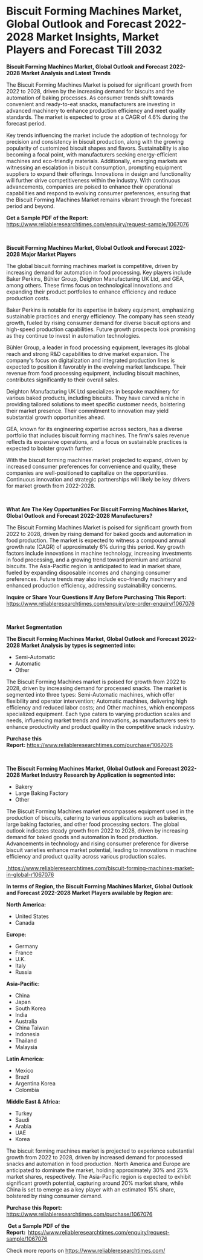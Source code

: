 <p><h1>Biscuit Forming Machines Market, Global Outlook and Forecast 2022-2028 Market Insights, Market Players and Forecast Till 2032</h1></p><p><strong>Biscuit Forming Machines Market, Global Outlook and Forecast 2022-2028 Market Analysis and Latest Trends</strong></p>
<p><p>The Biscuit Forming Machines Market is poised for significant growth from 2022 to 2028, driven by the increasing demand for biscuits and the automation of baking processes. As consumer trends shift towards convenient and ready-to-eat snacks, manufacturers are investing in advanced machinery to enhance production efficiency and meet quality standards. The market is expected to grow at a CAGR of 4.6% during the forecast period.</p><p>Key trends influencing the market include the adoption of technology for precision and consistency in biscuit production, along with the growing popularity of customized biscuit shapes and flavors. Sustainability is also becoming a focal point, with manufacturers seeking energy-efficient machines and eco-friendly materials. Additionally, emerging markets are witnessing an escalation in biscuit consumption, prompting equipment suppliers to expand their offerings. Innovations in design and functionality will further drive competitiveness within the industry. With continuous advancements, companies are poised to enhance their operational capabilities and respond to evolving consumer preferences, ensuring that the Biscuit Forming Machines Market remains vibrant through the forecast period and beyond.</p></p>
<p><strong>Get a Sample PDF of the Report:&nbsp;</strong> <a href="https://www.reliableresearchtimes.com/enquiry/request-sample/1067076?utm_campaign=3551&utm_medium=2&utm_source=Github&utm_content=ia&utm_term=21032025&utm_id=biscuit-forming-machines-market-global-outlook-and-forecast-2022-2028">https://www.reliableresearchtimes.com/enquiry/request-sample/1067076</a></p>
<p>&nbsp;</p>
<p><strong>Biscuit Forming Machines Market, Global Outlook and Forecast 2022-2028 Major Market Players</strong></p>
<p><p>The global biscuit forming machines market is competitive, driven by increasing demand for automation in food processing. Key players include Baker Perkins, Bühler Group, Deighton Manufacturing UK Ltd, and GEA, among others. These firms focus on technological innovations and expanding their product portfolios to enhance efficiency and reduce production costs.</p><p>Baker Perkins is notable for its expertise in bakery equipment, emphasizing sustainable practices and energy efficiency. The company has seen steady growth, fueled by rising consumer demand for diverse biscuit options and high-speed production capabilities. Future growth prospects look promising as they continue to invest in automation technologies.</p><p>Bühler Group, a leader in food processing equipment, leverages its global reach and strong R&D capabilities to drive market expansion. The company's focus on digitalization and integrated production lines is expected to position it favorably in the evolving market landscape. Their revenue from food processing equipment, including biscuit machines, contributes significantly to their overall sales.</p><p>Deighton Manufacturing UK Ltd specializes in bespoke machinery for various baked products, including biscuits. They have carved a niche in providing tailored solutions to meet specific customer needs, bolstering their market presence. Their commitment to innovation may yield substantial growth opportunities ahead.</p><p>GEA, known for its engineering expertise across sectors, has a diverse portfolio that includes biscuit forming machines. The firm's sales revenue reflects its expansive operations, and a focus on sustainable practices is expected to bolster growth further.</p><p>With the biscuit forming machines market projected to expand, driven by increased consumer preferences for convenience and quality, these companies are well-positioned to capitalize on the opportunities. Continuous innovation and strategic partnerships will likely be key drivers for market growth from 2022-2028.</p></p>
<p>&nbsp;</p>
<p><strong>What Are The Key Opportunities For Biscuit Forming Machines Market, Global Outlook and Forecast 2022-2028 Manufacturers?</strong></p>
<p><p>The Biscuit Forming Machines Market is poised for significant growth from 2022 to 2028, driven by rising demand for baked goods and automation in food production. The market is expected to witness a compound annual growth rate (CAGR) of approximately 6% during this period. Key growth factors include innovations in machine technology, increasing investments in food processing, and a growing trend toward premium and artisanal biscuits. The Asia-Pacific region is anticipated to lead in market share, fueled by expanding disposable incomes and changing consumer preferences. Future trends may also include eco-friendly machinery and enhanced production efficiency, addressing sustainability concerns.</p></p>
<p><strong>Inquire or Share Your Questions If Any Before Purchasing This Report:</strong> <a href="https://www.reliableresearchtimes.com/enquiry/pre-order-enquiry/1067076?utm_campaign=3551&utm_medium=2&utm_source=Github&utm_content=ia&utm_term=21032025&utm_id=biscuit-forming-machines-market-global-outlook-and-forecast-2022-2028">https://www.reliableresearchtimes.com/enquiry/pre-order-enquiry/1067076</a></p>
<p>&nbsp;</p>
<p><strong>Market Segmentation</strong></p>
<p><strong>The Biscuit Forming Machines Market, Global Outlook and Forecast 2022-2028 Market Analysis by types is segmented into:</strong></p>
<p><ul><li>Semi-Automatic</li><li>Automatic</li><li>Other</li></ul></p>
<p><p>The Biscuit Forming Machines market is poised for growth from 2022 to 2028, driven by increasing demand for processed snacks. The market is segmented into three types: Semi-Automatic machines, which offer flexibility and operator intervention; Automatic machines, delivering high efficiency and reduced labor costs; and Other machines, which encompass specialized equipment. Each type caters to varying production scales and needs, influencing market trends and innovations, as manufacturers seek to enhance productivity and product quality in the competitive snack industry.</p></p>
<p><strong>Purchase this Report:&nbsp;</strong><a href="https://www.reliableresearchtimes.com/purchase/1067076?utm_campaign=3551&utm_medium=2&utm_source=Github&utm_content=ia&utm_term=21032025&utm_id=biscuit-forming-machines-market-global-outlook-and-forecast-2022-2028">https://www.reliableresearchtimes.com/purchase/1067076</a></p>
<p>&nbsp;</p>
<p><strong>The Biscuit Forming Machines Market, Global Outlook and Forecast 2022-2028 Market Industry Research by Application is segmented into:</strong></p>
<p><ul><li>Bakery</li><li>Large Baking Factory</li><li>Other</li></ul></p>
<p><p>The Biscuit Forming Machines market encompasses equipment used in the production of biscuits, catering to various applications such as bakeries, large baking factories, and other food processing sectors. The global outlook indicates steady growth from 2022 to 2028, driven by increasing demand for baked goods and automation in food production. Advancements in technology and rising consumer preference for diverse biscuit varieties enhance market potential, leading to innovations in machine efficiency and product quality across various production scales.</p></p>
<p><a href="https://www.reliableresearchtimes.com/biscuit-forming-machines-market-in-global-r1067076?utm_campaign=3551&utm_medium=2&utm_source=Github&utm_content=ia&utm_term=21032025&utm_id=biscuit-forming-machines-market-global-outlook-and-forecast-2022-2028">&nbsp;https://www.reliableresearchtimes.com/biscuit-forming-machines-market-in-global-r1067076</a></p>
<p><strong>In terms of Region, the Biscuit Forming Machines Market, Global Outlook and Forecast 2022-2028 Market Players available by Region are:</strong></p>
<p>
    <p> <strong> North America: </strong>
        <ul>
            <li>United States</li>
            <li>Canada</li>
        </ul>
        </p> 
    <p> <strong> Europe: </strong>
        <ul>
            <li>Germany</li>
            <li>France</li>
            <li>U.K.</li>
            <li>Italy</li>
            <li>Russia</li>
        </ul>
        </p> 
    <p> <strong> Asia-Pacific: </strong>
        <ul>
            <li>China</li>
            <li>Japan</li>
            <li>South Korea</li>
            <li>India</li>
            <li>Australia</li>
            <li>China Taiwan</li>
            <li>Indonesia</li>
            <li>Thailand</li>
            <li>Malaysia</li>
        </ul>
        </p> 
    <p> <strong> Latin America: </strong>
        <ul>
            <li>Mexico</li>
            <li>Brazil</li>
            <li>Argentina Korea</li>
            <li>Colombia</li>
        </ul>
        </p> 
    <p> <strong> Middle East & Africa: </strong>
        <ul>
            <li>Turkey</li>
            <li>Saudi</li>
            <li>Arabia</li>
            <li>UAE</li>
            <li>Korea</li>
        </ul>
    </p>
    </p>
<p><p>The biscuit forming machines market is projected to experience substantial growth from 2022 to 2028, driven by increased demand for processed snacks and automation in food production. North America and Europe are anticipated to dominate the market, holding approximately 30% and 25% market shares, respectively. The Asia-Pacific region is expected to exhibit significant growth potential, capturing around 20% market share, while China is set to emerge as a key player with an estimated 15% share, bolstered by rising consumer demand.</p></p>
<p><strong>Purchase this Report: </strong><a href="https://www.reliableresearchtimes.com/purchase/1067076?utm_campaign=3551&utm_medium=2&utm_source=Github&utm_content=ia&utm_term=21032025&utm_id=biscuit-forming-machines-market-global-outlook-and-forecast-2022-2028">https://www.reliableresearchtimes.com/purchase/1067076</a></p>
<p>&nbsp;<strong>Get a Sample PDF of the Report:&nbsp;&nbsp;</strong><a href="https://www.reliableresearchtimes.com/enquiry/request-sample/1067076?utm_campaign=3551&utm_medium=2&utm_source=Github&utm_content=ia&utm_term=21032025&utm_id=biscuit-forming-machines-market-global-outlook-and-forecast-2022-2028">https://www.reliableresearchtimes.com/enquiry/request-sample/1067076</a></p>
<p><strong></strong></p>
<p>Check more reports on <a href="https://www.reliableresearchtimes.com/?utm_campaign=3551&utm_medium=2&utm_source=Github&utm_content=ia&utm_term=21032025&utm_id=biscuit-forming-machines-market-global-outlook-and-forecast-2022-2028">https://www.reliableresearchtimes.com/</a></p>